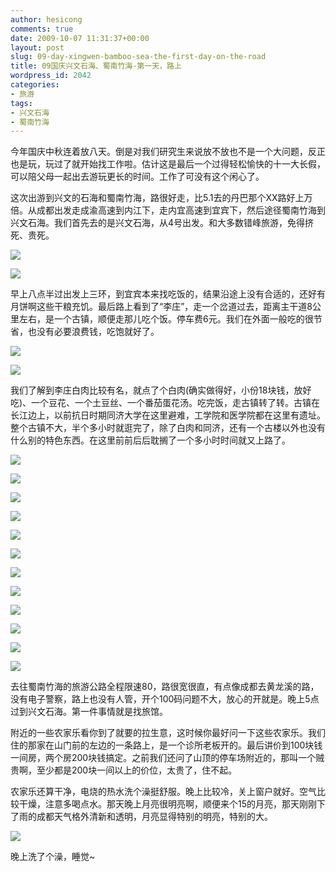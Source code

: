 ```yaml
---
author: hesicong
comments: true
date: 2009-10-07 11:31:37+00:00
layout: post
slug: 09-day-xingwen-bamboo-sea-the-first-day-on-the-road
title: 09国庆兴文石海、蜀南竹海-第一天，路上
wordpress_id: 2042
categories:
- 旅游
tags:
- 兴文石海
- 蜀南竹海
---
```


今年国庆中秋连着放八天。倒是对我们研究生来说放不放也不是一个大问题，反正也是玩，玩过了就开始找工作啦。估计这是最后一个过得轻松愉快的十一大长假，可以陪父母一起出去游玩更长的时间。工作了可没有这个闲心了。

这次出游到兴文的石海和蜀南竹海，路很好走，比5.1去的丹巴那个XX路好上万倍。从成都出发走成渝高速到内江下，走内宜高速到宜宾下，然后途径蜀南竹海到兴文石海。我们首先去的是兴文石海，从4号出发。和大多数错峰旅游，免得挤死、贵死。

[](/images/2009-10-4-6/IMG_2650.JPG)![](/images/2009-10-4-6/image/thumb/IMG_2650.JPG)

[](/images/2009-10-4-6/IMG_2656.JPG)![](/images/2009-10-4-6/image/thumb/IMG_2656.JPG)

早上八点半过出发上三环，到宜宾本来找吃饭的，结果沿途上没有合适的，还好有月饼啊这些干粮充饥。最后路上看到了“李庄”，走一个岔道过去，距离主干道8公里左右，是一个古镇，顺便走那儿吃个饭。停车费6元。我们在外面一般吃的很节省，也没有必要浪费钱，吃饱就好了。

[](/images/2009-10-4-6/IMG_2652.JPG)![](/images/2009-10-4-6/image/thumb/IMG_2652.JPG)

[](/images/2009-10-4-6/IMG_2653.JPG)![](/images/2009-10-4-6/image/thumb/IMG_2653.JPG)

我们了解到李庄白肉比较有名，就点了个白肉(确实做得好，小份18块钱，放好吃)、一个豆花、一个土豆丝、一个番茄蛋花汤。吃完饭，走古镇转了转。古镇在长江边上，以前抗日时期同济大学在这里避难，工学院和医学院都在这里有遗址。整个古镇不大，半个多小时就逛完了，除了白肉和同济，还有一个古楼以外也没有什么别的特色东西。在这里前前后后耽搁了一个多小时时间就又上路了。

[](/images/2009-10-4-6/IMG_2653.JPG)![](/images/2009-10-4-6/image/thumb/IMG_2653.JPG)

[](/images/2009-10-4-6/IMG_2654.JPG)![](/images/2009-10-4-6/image/thumb/IMG_2654.JPG)

[](/images/2009-10-4-6/IMG_2655.JPG)![](/images/2009-10-4-6/image/thumb/IMG_2655.JPG)

[](/images/2009-10-4-6/IMG_2656.JPG)![](/images/2009-10-4-6/image/thumb/IMG_2656.JPG)

[](/images/2009-10-4-6/IMG_2657.JPG)![](/images/2009-10-4-6/image/thumb/IMG_2657.JPG)

[](/images/2009-10-4-6/IMG_2658.JPG)![](/images/2009-10-4-6/image/thumb/IMG_2658.JPG)

[](/images/2009-10-4-6/IMG_2659.JPG)![](/images/2009-10-4-6/image/thumb/IMG_2659.JPG)

[](/images/2009-10-4-6/IMG_2661.JPG)![](/images/2009-10-4-6/image/thumb/IMG_2661.JPG)

[](/images/2009-10-4-6/IMG_2665.JPG)![](/images/2009-10-4-6/image/thumb/IMG_2665.JPG)

[](/images/2009-10-4-6/IMG_2666.JPG)![](/images/2009-10-4-6/image/thumb/IMG_2666.JPG)

[](/images/2009-10-4-6/IMG_2668.JPG)![](/images/2009-10-4-6/image/thumb/IMG_2668.JPG)

[](/images/2009-10-4-6/IMG_2668.JPG)![](/images/2009-10-4-6/image/thumb/IMG_2668.JPG)

去往蜀南竹海的旅游公路全程限速80，路很宽很直，有点像成都去黄龙溪的路，没有电子警察，路上也没有人管，开个100码问题不大，放心的开就是。晚上5点过到兴文石海。第一件事情就是找旅馆。

附近的一些农家乐看你到了就要的拉生意，这时候你最好问一下这些农家乐。我们住的那家在山门前的左边的一条路上，是一个诊所老板开的。最后讲价到100块钱一间房，两个房200块钱搞定。之前我们还问了山顶的停车场附近的，那叫一个贼贵啊，至少都是200块一间以上的价位，太贵了，住不起。

农家乐还算干净，电烧的热水洗个澡挺舒服。晚上比较冷，关上窗户就好。空气比较干燥，注意多喝点水。那天晚上月亮很明亮啊，顺便来个15的月亮，那天刚刚下了雨的成都天气格外清新和透明，月亮显得特别的明亮，特别的大。

[](/images/2009-10-4-6/IMG_2645.JPG)![](/images/2009-10-4-6/image/thumb/IMG_2645.JPG)

晚上洗了个澡，睡觉~
